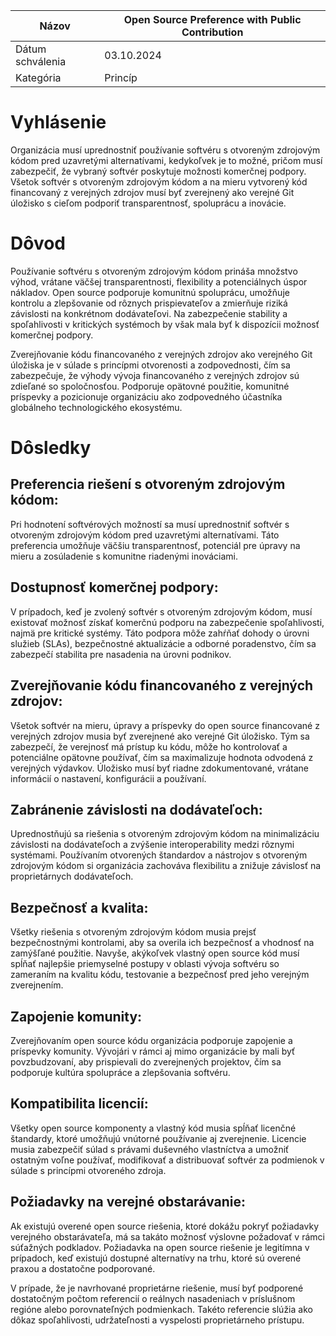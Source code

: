 | Názov | Open Source Preference with Public Contribution |
|-|-|
| Dátum schválenia | 03.10.2024 |
| Kategória | Princíp |

# Vyhlásenie

Organizácia musí uprednostniť používanie softvéru s otvoreným zdrojovým kódom pred uzavretými alternatívami, kedykoľvek je to možné, pričom musí zabezpečiť, že vybraný softvér poskytuje možnosti komerčnej podpory. Všetok softvér s otvoreným zdrojovým kódom a na mieru vytvorený kód financovaný z verejných zdrojov musí byť zverejnený ako verejné Git úložisko s cieľom podporiť transparentnosť, spoluprácu a inovácie.

# Dôvod

Používanie softvéru s otvoreným zdrojovým kódom prináša množstvo výhod, vrátane väčšej transparentnosti, flexibility a potenciálnych úspor nákladov. Open source podporuje komunitnú spoluprácu, umožňuje kontrolu a zlepšovanie od rôznych prispievateľov a zmierňuje riziká závislosti na konkrétnom dodávateľovi. Na zabezpečenie stability a spoľahlivosti v kritických systémoch by však mala byť k dispozícii možnosť komerčnej podpory.

Zverejňovanie kódu financovaného z verejných zdrojov ako verejného Git úložiska je v súlade s princípmi otvorenosti a zodpovednosti, čím sa zabezpečuje, že výhody vývoja financovaného z verejných zdrojov sú zdieľané so spoločnosťou. Podporuje opätovné použitie, komunitné príspevky a pozicionuje organizáciu ako zodpovedného účastníka globálneho technologického ekosystému.

# Dôsledky

## Preferencia riešení s otvoreným zdrojovým kódom:

Pri hodnotení softvérových možností sa musí uprednostniť softvér s otvoreným zdrojovým kódom pred uzavretými alternatívami. Táto preferencia umožňuje väčšiu transparentnosť, potenciál pre úpravy na mieru a zosúladenie s komunitne riadenými inováciami.

## Dostupnosť komerčnej podpory:

V prípadoch, keď je zvolený softvér s otvoreným zdrojovým kódom, musí existovať možnosť získať komerčnú podporu na zabezpečenie spoľahlivosti, najmä pre kritické systémy. Táto podpora môže zahŕňať dohody o úrovni služieb (SLAs), bezpečnostné aktualizácie a odborné poradenstvo, čím sa zabezpečí stabilita pre nasadenia na úrovni podnikov.

## Zverejňovanie kódu financovaného z verejných zdrojov:

Všetok softvér na mieru, úpravy a príspevky do open source financované z verejných zdrojov musia byť zverejnené ako verejné Git úložisko. Tým sa zabezpečí, že verejnosť má prístup ku kódu, môže ho kontrolovať a potenciálne opätovne používať, čím sa maximalizuje hodnota odvodená z verejných výdavkov. Úložisko musí byť riadne zdokumentované, vrátane informácií o nastavení, konfigurácii a používaní.

## Zabránenie závislosti na dodávateľoch:

Uprednostňujú sa riešenia s otvoreným zdrojovým kódom na minimalizáciu závislosti na dodávateľoch a zvýšenie interoperability medzi rôznymi systémami. Používaním otvorených štandardov a nástrojov s otvoreným zdrojovým kódom si organizácia zachováva flexibilitu a znižuje závislosť na proprietárnych dodávateľoch.

## Bezpečnosť a kvalita:

Všetky riešenia s otvoreným zdrojovým kódom musia prejsť bezpečnostnými kontrolami, aby sa overila ich bezpečnosť a vhodnosť na zamýšľané použitie. Navyše, akýkoľvek vlastný open source kód musí spĺňať najlepšie priemyselné postupy v oblasti vývoja softvéru so zameraním na kvalitu kódu, testovanie a bezpečnosť pred jeho verejným zverejnením.

## Zapojenie komunity:

Zverejňovaním open source kódu organizácia podporuje zapojenie a príspevky komunity. Vývojári v rámci aj mimo organizácie by mali byť povzbudzovaní, aby prispievali do zverejnených projektov, čím sa podporuje kultúra spolupráce a zlepšovania softvéru.

## Kompatibilita licencií:

Všetky open source komponenty a vlastný kód musia spĺňať licenčné štandardy, ktoré umožňujú vnútorné používanie aj zverejnenie. Licencie musia zabezpečiť súlad s právami duševného vlastníctva a umožniť ostatným voľne používať, modifikovať a distribuovať softvér za podmienok v súlade s princípmi otvoreného zdroja.

## Požiadavky na verejné obstarávanie:

Ak existujú overené open source riešenia, ktoré dokážu pokryť požiadavky verejného obstarávateľa, má sa takáto možnosť výslovne požadovať v rámci súťažných podkladov. Požiadavka na open source riešenie je legitímna v prípadoch, keď existujú dostupné alternatívy na trhu, ktoré sú overené praxou a dostatočne podporované.​

​V prípade, že je navrhované proprietárne riešenie, musí byť podporené dostatočným počtom referencií o reálnych nasadeniach v príslušnom regióne alebo porovnateľných podmienkach. Takéto referencie slúžia ako dôkaz spoľahlivosti, udržateľnosti a vyspelosti proprietárneho prístupu.​
